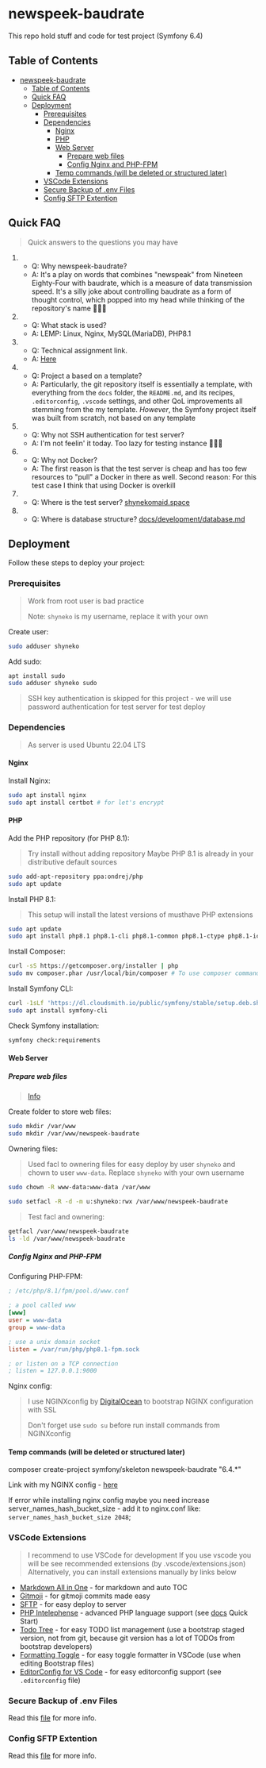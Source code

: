 # newspeek-baudrate

This repo hold stuff and code for test project (Symfony 6.4)

## Table of Contents

- [newspeek-baudrate](#newspeek-baudrate)
  - [Table of Contents](#table-of-contents)
  - [Quick FAQ](#quick-faq)
  - [Deployment](#deployment)
    - [Prerequisites](#prerequisites)
    - [Dependencies](#dependencies)
      - [Nginx](#nginx)
      - [PHP](#php)
      - [Web Server](#web-server)
        - [Prepare web files](#prepare-web-files)
        - [Config Nginx and PHP-FPM](#config-nginx-and-php-fpm)
      - [Temp commands (will be deleted or structured later)](#temp-commands-will-be-deleted-or-structured-later)
    - [VSCode Extensions](#vscode-extensions)
    - [Secure Backup of .env Files](#secure-backup-of-env-files)
    - [Config SFTP Extention](#config-sftp-extention)

## Quick FAQ

> Quick answers to the questions you may have

1. - Q: Why newspeek-baudrate?
   - A: It's a play on words that combines "newspeak" from Nineteen Eighty-Four with baudrate, which is a measure of data transmission speed. It's a silly joke about controlling baudrate as a form of thought control, which popped into my head while thinking of the repository's name 🤷🏻‍♀️

2. - Q: What stack is used?
   - A: LEMP: Linux, Nginx, MySQL(MariaDB), PHP8.1

3. - Q: Technical assignment link.
   - A: [Here](docs/development/task_symphony.md)

4. - Q: Project a based on a template?
   - A: Particularly, the git repository itself is essentially a template, with everything from the `docs` folder, the `README.md`, and its recipes, `.editorconfig`, `.vscode` settings, and other QoL improvements all stemming from the my template. _However_, the Symfony project itself was built from scratch, not based on any template

5. - Q: Why not SSH authentication for test server?
   - A: I'm not feelin' it today. Too lazy for testing instance 🤷🏻‍♀️

6. - Q: Why not Docker?
   - A: The first reason is that the test server is cheap and has too few resources to "pull" a Docker in there as well. Second reason: For this test case I think that using Docker is overkill

7. - Q: Where is the test server?
     [shynekomaid.space](https://shynekomaid.space)

8. - Q: Where is database structure?
     [docs/development/database.md](docs/development/database.md)

## Deployment

Follow these steps to deploy your project:

### Prerequisites

> Work from root user is bad practice
>
> Note:
> `shyneko` is my username, replace it with your own

Create user:

```bash
sudo adduser shyneko
```

Add sudo:

```bash
apt install sudo
sudo adduser shyneko sudo
```

> SSH key authentication is skipped for this project - we will use password authentication for test server for test deploy

### Dependencies

> As server is used Ubuntu 22.04 LTS

#### Nginx

Install Nginx:

```bash
sudo apt install nginx
sudo apt install certbot # for let's encrypt
```

#### PHP

Add the PHP repository (for PHP 8.1):

> Try install without adding repository
> Maybe PHP 8.1 is already in your distributive default sources

```bash
sudo add-apt-repository ppa:ondrej/php
sudo apt update
```

Install PHP 8.1:

> This setup will install the latest versions of musthave PHP extensions

```bash
sudo apt update
sudo apt install php8.1 php8.1-cli php8.1-common php8.1-ctype php8.1-iconv php8.1-pcre php8.1-session php8.1-simplexml php8.1-tokenizer
```

Install Composer:

```bash
curl -sS https://getcomposer.org/installer | php
sudo mv composer.phar /usr/local/bin/composer # To use composer command instead of php composer.phar
```

Install Symfony CLI:

```bash
curl -1sLf 'https://dl.cloudsmith.io/public/symfony/stable/setup.deb.sh' | sudo -E bash
sudo apt install symfony-cli
```

Check Symfony installation:

```bash
symfony check:requirements
```

#### Web Server

##### Prepare web files

> [Info](https://symfony.com/doc/current/setup/web_server_configuration.html)

Create folder to store web files:

```bash
sudo mkdir /var/www
sudo mkdir /var/www/newspeek-baudrate
```

Ownering files:

> Used facl to ownering files for easy deploy by user `shyneko` and chown to user `www-data`. Replace `shyneko` with your own username

```bash
sudo chown -R www-data:www-data /var/www
```

```bash
sudo setfacl -R -d -m u:shyneko:rwx /var/www/newspeek-baudrate
```

> Test facl and ownering:

```bash
getfacl /var/www/newspeek-baudrate
ls -ld /var/www/newspeek-baudrate
```

##### Config Nginx and PHP-FPM

Configuring PHP-FPM:

```ini
; /etc/php/8.1/fpm/pool.d/www.conf

; a pool called www
[www]
user = www-data
group = www-data

; use a unix domain socket
listen = /var/run/php/php8.1-fpm.sock

; or listen on a TCP connection
; listen = 127.0.0.1:9000
```

Nginx config:

> I use NGINXconfig by [DigitalOcean](https://github.com/digitalocean/nginxconfig.io) to bootstrap NGINX configuration with SSL
>
> Don't forget use `sudo su` before run install commands from NGINXconfig

#### Temp commands (will be deleted or structured later)

composer create-project symfony/skeleton newspeek-baudrate "6.4.\*"

Link with my NGINX config - [here](https://www.digitalocean.com/community/tools/nginx?domains.0.server.domain=shynekomaid.space&domains.0.server.path=%2Fvar%2Fwww%2Fnewspeek-baudrate&domains.0.php.phpServer=%2Fvar%2Frun%2Fphp%2Fphp8.1-fpm.sock&global.nginx.clientMaxBodySize=1024&global.nginx.typesHashMaxSize=4096&global.nginx.typesHashBucketSize=2048)

If error while installing nginx config maybe you need increase server_names_hash_bucket_size - add it to nginx.conf like: `server_names_hash_bucket_size 2048`;

### VSCode Extensions

> I recommend to use VSCode for development
> If you use vscode you will be see recommended extensions (by .vscode/extensions.json)
> Alternatively, you can install extensions manually by links below

- [Markdown All in One](https://marketplace.visualstudio.com/items?itemName=yzhang.markdown-all-in-one) - for markdown and auto TOC
- [Gitmoji](https://marketplace.visualstudio.com/items?itemName=seatonjiang.gitmoji-vscode) - for gitmoji commits made easy
- [SFTP](https://marketplace.visualstudio.com/items?itemName=Natizyskunk.sftp) - for easy deploy to server
- [PHP Intelephense](https://marketplace.visualstudio.com/items?itemName=bmewburn.vscode-intelephense-client) - advanced PHP language support (see [docs](https://marketplace.visualstudio.com/items?itemName=bmewburn.vscode-intelephense-client#quick-start) Quick Start)
- [Todo Tree](https://marketplace.visualstudio.com/items?itemName=Gruntfuggly.todo-tree) - for easy TODO list management (use a bootstrap staged version, not from git, because git version has a lot of TODOs from bootstrap developers)
- [Formatting Toggle](https://marketplace.visualstudio.com/items?itemName=tombonnike.vscode-status-bar-format-toggle) - for easy toggle formatter in VSCode (use when editing Bootstrap files)
- [EditorConfig for VS Code](https://marketplace.visualstudio.com/items?itemName=EditorConfig.EditorConfig) - for easy editorconfig support (see `.editorconfig` file)

### Secure Backup of .env Files

Read this [file](/docs/development/secured_env.md) for more info.

### Config SFTP Extention

Read this [file](/docs/development/sftp.md) for more info.
